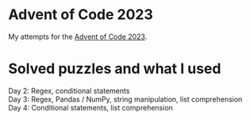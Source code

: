 # Advent of Code 2023

My attempts for the [Advent of Code 2023](https://adventofcode.com/).

# Solved puzzles and what I used
Day 2: Regex, conditional statements  
Day 3: Regex, Pandas / NumPy, string manipulation, list comprehension  
Day 4: Conditional statements, list comprehension  
